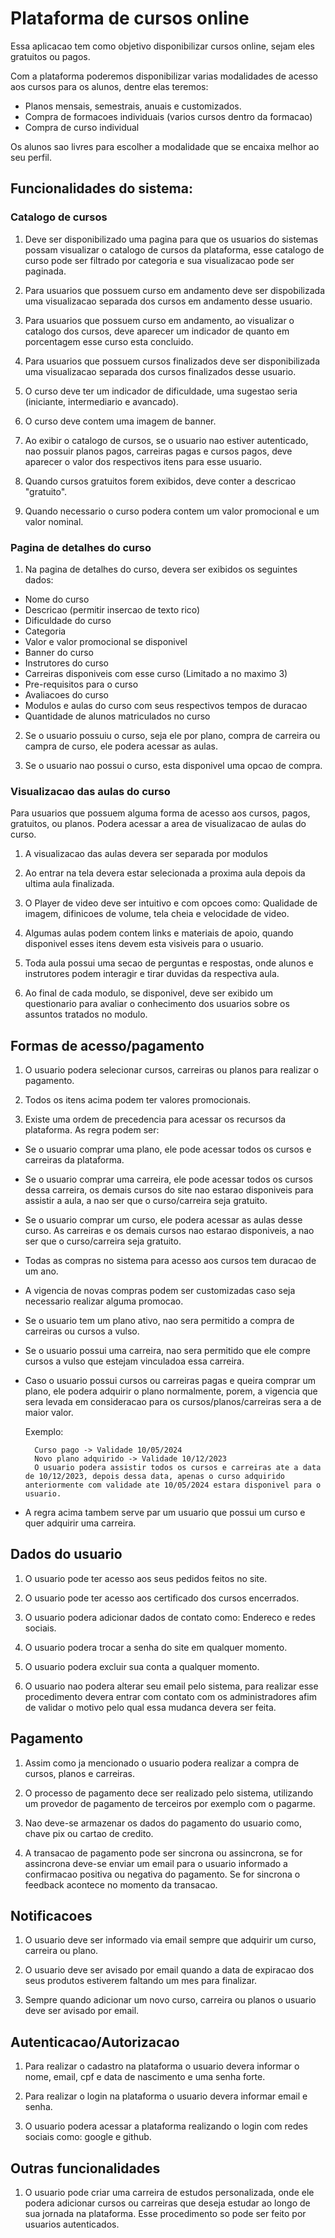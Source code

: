 # Plataforma de cursos online

Essa aplicacao tem como objetivo disponibilizar cursos online, sejam eles gratuitos ou pagos.

Com a plataforma poderemos disponibilizar varias modalidades de acesso aos cursos para os alunos, dentre elas teremos: 

- Planos mensais, semestrais, anuais e customizados.
- Compra de formacoes individuais (varios cursos dentro da formacao)
- Compra de curso individual

Os alunos sao livres para escolher a modalidade que se encaixa melhor ao seu perfil.

## **Funcionalidades do sistema:**

### **Catalogo de cursos**

1. Deve ser disponibilizado uma pagina para que os usuarios do sistemas possam visualizar o catalogo de cursos da plataforma, esse catalogo de curso pode ser filtrado por categoria e sua visualizacao pode ser paginada.

2. Para usuarios que possuem curso em andamento deve ser dispobilizada uma visualizacao separada dos cursos em andamento desse usuario.

3. Para usuarios que possuem curso em andamento, ao visualizar o catalogo dos cursos, deve aparecer um indicador de quanto em porcentagem esse curso esta concluido.

4. Para usuarios que possuem cursos finalizados deve ser disponibilizada uma visualizacao separada dos cursos finalizados desse usuario.

5. O curso deve ter um indicador de dificuldade, uma sugestao seria (iniciante, intermediario e avancado).

6. O curso deve contem uma imagem de banner.

7. Ao exibir o catalogo de cursos, se o usuario nao estiver autenticado, nao possuir planos pagos, carreiras pagas e cursos pagos, deve aparecer o valor dos respectivos itens para esse usuario.

8. Quando cursos gratuitos forem exibidos, deve conter a descricao "gratuito".

9. Quando necessario o curso podera contem um valor promocional e um valor nominal.

### **Pagina de detalhes do curso**

1. Na pagina de detalhes do curso, devera ser exibidos os seguintes dados: 

- Nome do curso
- Descricao (permitir insercao de texto rico)
- Dificuldade do curso
- Categoria
- Valor e valor promocional se disponivel
- Banner do curso
- Instrutores do curso
- Carreiras disponiveis com esse curso (Limitado a no maximo 3)
- Pre-requisitos para o curso
- Avaliacoes do curso
- Modulos e aulas do curso com seus respectivos tempos de duracao
- Quantidade de alunos matriculados no curso

2. Se o usuario possuiu o curso, seja ele por plano, compra de carreira ou campra de curso, ele podera acessar as aulas.

3. Se o usuario nao possui o curso, esta disponivel uma opcao de compra.

### **Visualizacao das aulas do curso**

Para usuarios que possuem alguma forma de acesso aos cursos, pagos, gratuitos, ou planos. Podera acessar a area de visualizacao de aulas do curso.

1. A visualizacao das aulas devera ser separada por modulos

2. Ao entrar na tela devera estar selecionada a proxima aula depois da ultima aula finalizada.

3. O Player de video deve ser intuitivo e com opcoes como: Qualidade de imagem, difinicoes de volume, tela cheia e velocidade de video.

4. Algumas aulas podem contem links e materiais de apoio, quando disponivel esses itens devem esta visiveis para o usuario.

5. Toda aula possui uma secao de perguntas e respostas, onde alunos e instrutores podem interagir e tirar duvidas da respectiva aula.

6. Ao final de cada modulo, se disponivel, deve ser exibido um questionario para avaliar o conhecimento dos usuarios sobre os assuntos tratados no modulo.

## **Formas de acesso/pagamento**

1. O usuario podera selecionar cursos, carreiras ou planos para realizar o pagamento.

2. Todos os itens acima podem ter valores promocionais.

3. Existe uma ordem de precedencia para acessar os recursos da plataforma. As regra podem ser: 

- Se o usuario comprar uma plano, ele pode acessar todos os cursos e carreiras da plataforma.

- Se o usuario comprar uma carreira, ele pode acessar todos os cursos dessa carreira, os demais cursos do site nao estarao disponiveis para assistir a aula, a nao ser que o curso/carreira seja gratuito.

- Se o usuario comprar um curso, ele podera acessar as aulas desse curso. As carreiras e os demais cursos nao estarao disponiveis, a nao ser que o curso/carreira seja gratuito.

- Todas as compras no sistema para acesso aos cursos tem duracao de um ano.

- A vigencia de novas compras podem ser customizadas caso seja necessario realizar alguma promocao.

- Se o usuario tem um plano ativo, nao sera permitido a compra de carreiras ou cursos a vulso.

- Se o usuario possui uma carreira, nao sera permitido que ele compre cursos a vulso que estejam vinculadoa essa carreira.

- Caso o usuario possui cursos ou carreiras pagas e queira comprar um plano, ele podera adquirir o plano normalmente, porem, a vigencia que sera levada em consideracao para os cursos/planos/carreiras sera a de maior valor.

    Exemplo: 
        
        Curso pago -> Validade 10/05/2024
        Novo plano adquirido -> Validade 10/12/2023
        O usuario podera assistir todos os cursos e carreiras ate a data de 10/12/2023, depois dessa data, apenas o curso adquirido anteriormente com validade ate 10/05/2024 estara disponivel para o usuario.

- A regra acima tambem serve par um usuario que possui um curso e quer adquirir uma carreira.

## **Dados do usuario**

1. O usuario pode ter acesso aos seus pedidos feitos no site.

2. O usuario pode ter acesso aos certificado dos cursos encerrados.

3. O usuario podera adicionar dados de contato como: Endereco e redes sociais.

4. O usuario podera trocar a senha do site em qualquer momento.

5. O usuario podera excluir sua conta a qualquer momento.

6. O usuario nao podera alterar seu email pelo sistema, para realizar esse procedimento devera entrar com contato com os administradores afim de validar o motivo pelo qual essa mudanca devera ser feita.

## **Pagamento**

1. Assim como ja mencionado o usuario podera realizar a compra de cursos, planos e carreiras.

2. O processo de pagamento dece ser realizado pelo sistema, utilizando um provedor de pagamento de terceiros por exemplo com o pagarme.

3. Nao deve-se armazenar os dados do pagamento do usuario como, chave pix ou cartao de credito.

4. A transacao de pagamento pode ser sincrona ou assincrona, se for assincrona deve-se enviar um email para o usuario informado a confirmacao positiva ou negativa do pagamento. Se for sincrona o feedback acontece no momento da transacao.

## **Notificacoes**

1. O usuario deve ser informado via email sempre que adquirir um curso, carreira ou plano.

2. O usuario deve ser avisado por email quando a data de expiracao dos seus produtos estiverem faltando um mes para finalizar.

3. Sempre quando adicionar um novo curso, carreira ou planos o usuario deve ser avisado por email.

## **Autenticacao/Autorizacao**

1. Para realizar o cadastro na plataforma o usuario devera informar o nome, email, cpf e data de nascimento e uma senha forte.

2. Para realizar o login na plataforma o usuario devera informar email e senha.

3. O usuario podera acessar a plataforma realizando o login com redes sociais como: google e github.


## **Outras funcionalidades**

1. O usuario pode criar uma carreira de estudos personalizada, onde ele podera adicionar cursos ou carreiras que deseja estudar ao longo de sua jornada na plataforma. Esse procedimento so pode ser feito por usuarios autenticados.

